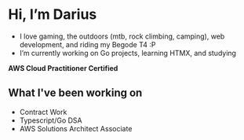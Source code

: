 # Hi, I’m Darius
- I love gaming, the outdoors (mtb, rock climbing, camping), web development, and riding my Begode T4 :P
- I’m currently working on Go projects, learning HTMX, and studying

**AWS Cloud Practitioner Certified**

## What I've been working on
- Contract Work
- Typescript/Go DSA
- AWS Solutions Architect Associate

